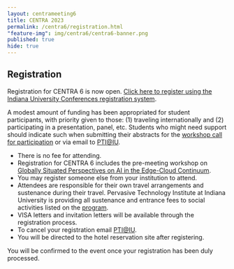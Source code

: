 ```yaml
---
layout: centrameeting6
title: CENTRA 2023
permalink: /centra6/registration.html
"feature-img": img/centra6/centra6-banner.png
published: true
hide: true
---
```



## Registration

Registration for CENTRA 6 is now open. [Click here to register using the Indiana University Conferences registration system](https://indianauniv.ungerboeck.com/prod/emc00/register.aspx?aat=ALtuVtmsUuiE5H9sqGtp1lpOgnGRQWnXYVarWJ5U5AU%3d).

A modest amount of funding has been appropriated for student participants, with priority given to those: (1) traveling internationally and (2) participating in a presentation, panel, etc. Students who might need support should indicate such when submitting their abstracts for the [workshop call for participation](https://www.globalcentra.org/centra6/workshop.html) or via email to [PTI@IU](mailto:pti@iu.edu).

- There is no fee for attending.
- Registration for CENTRA 6 includes the pre-meeting workshop on [Globally Situated Perspectives on AI in the Edge-Cloud Continuum](https://www.globalcentra.org/centra6/workshop.html).
- You may register someone else from your institution to attend.
- Attendees are responsible for their own travel arrangements and sustenance during their travel. Pervasive Technology Institute at Indiana University is providing all sustenance and entrance fees to social activities listed on the [program](https://centra6.sched.com/).
- VISA letters and invitation letters will be available through the registration process.
- To cancel your registration email [PTI@IU](mailto:pti@iu.edu).
- You will be directed to the hotel reservation site after registering.

You will be confirmed to the event once your registration has been duly processed. 
